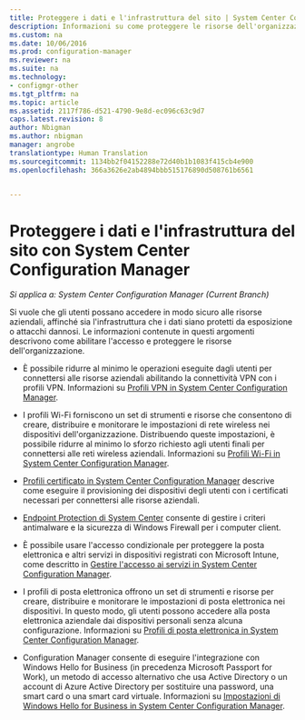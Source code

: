 ```yaml
---
title: Proteggere i dati e l'infrastruttura del sito | System Center Configuration Manager
description: Informazioni su come proteggere le risorse dell'organizzazione da esposizione o attacchi dannosi con System Center Configuration Manager.
ms.custom: na
ms.date: 10/06/2016
ms.prod: configuration-manager
ms.reviewer: na
ms.suite: na
ms.technology:
- configmgr-other
ms.tgt_pltfrm: na
ms.topic: article
ms.assetid: 2117f786-d521-4790-9e8d-ec096c63c9d7
caps.latest.revision: 8
author: Nbigman
ms.author: nbigman
manager: angrobe
translationtype: Human Translation
ms.sourcegitcommit: 1134bb2f04152288e72d40b1b1083f415cb4e900
ms.openlocfilehash: 366a3626e2ab4894bbb515176890d508761b6561


---
```

# <a name="protect-data-and-site-infrastructure-with-system-center-configuration-manager"></a>Proteggere i dati e l'infrastruttura del sito con System Center Configuration Manager

*Si applica a: System Center Configuration Manager (Current Branch)*


Si vuole che gli utenti possano accedere in modo sicuro alle risorse aziendali, affinché sia l'infrastruttura che i dati siano protetti da esposizione o attacchi dannosi. Le informazioni contenute in questi argomenti descrivono come abilitare l'accesso e proteggere le risorse dell'organizzazione.  

-   È possibile ridurre al minimo le operazioni eseguite dagli utenti per connettersi alle risorse aziendali abilitando la connettività VPN con i profili VPN. Informazioni su [Profili VPN in System Center Configuration Manager](../deploy-use/vpn-profiles.md).  

-   I profili Wi-Fi forniscono un set di strumenti e risorse che consentono di creare, distribuire e monitorare le impostazioni di rete wireless nei dispositivi dell'organizzazione. Distribuendo queste impostazioni, è possibile ridurre al minimo lo sforzo richiesto agli utenti finali per connettersi alle reti wireless aziendali. Informazioni su [Profili Wi-Fi in System Center Configuration Manager](../deploy-use/introduction-to-wifi-profiles.md).  

-   [Profili certificato in System Center Configuration Manager](../deploy-use/introduction-to-certificate-profiles.md) descrive come eseguire il provisioning dei dispositivi degli utenti con i certificati necessari per connettersi alle risorse aziendali.  

-   [Endpoint Protection di System Center](../deploy-use/endpoint-protection.md) consente di gestire i criteri antimalware e la sicurezza di Windows Firewall per i computer client.  

-   È possibile usare l'accesso condizionale per proteggere la posta elettronica e altri servizi in dispositivi registrati con Microsoft Intune, come descritto in [Gestire l'accesso ai servizi in System Center Configuration Manager](../deploy-use/manage-access-to-services.md).  

-   I profili di posta elettronica offrono un set di strumenti e risorse per creare, distribuire e monitorare le impostazioni di posta elettronica nei dispositivi. In questo modo, gli utenti possono accedere alla posta elettronica aziendale dai dispositivi personali senza alcuna configurazione. Informazioni su [Profili di posta elettronica in System Center Configuration Manager](../deploy-use/introduction-to-email-profiles.md).  

-   Configuration Manager consente di eseguire l'integrazione con Windows Hello for Business (in precedenza Microsoft Passport for Work), un metodo di accesso alternativo che usa Active Directory o un account di Azure Active Directory per sostituire una password, una smart card o una smart card virtuale. Informazioni su [Impostazioni di Windows Hello for Business in System Center Configuration Manager](../deploy-use/windows-hello-for-business-settings.md).  



<!--HONumber=Nov16_HO1-->


